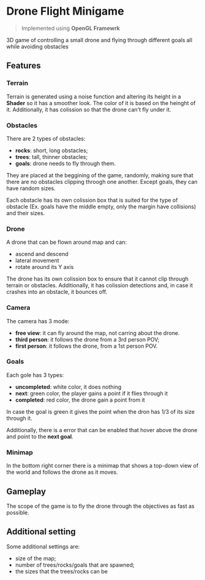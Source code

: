 # Drone Flight Minigame

> Implemented using **OpenGL Framewrk**

3D game of controlling a small drone and flying through different goals all while avoiding obstacles

## Features

### Terrain

Terrain is generated using a noise function and altering its height in a **Shader** so it has a smoother look. The color of it is based on the heinght of it. Additionally, it has colission so that the drone can't fly under it.

### Obstacles

There are 2 types of obstacles:
- **rocks**: short, long obstacles;
- **trees**: tall, thinner obstacles;
- **goals**: drone needs to fly through them.

They are placed at the beggining of the game, randomly, making sure that there are no obstacles clipping throogh one another. Except goals, they can have random sizes.

Each obstacle has its own colission box that is suited for the type of obstacle (Ex. goals have the middle empty, only the margin have collisions) and their sizes.

### Drone

A drone that can be flown around map and can:
- ascend and descend
- lateral movement
- rotate around its Y axis

The drone has its own colission box to ensure that it cannot clip through terrain or obstacles. Additionally, it has colission detections and, in case it crashes into an obstacle, it bounces off.

### Camera

The camera has 3 mode:
- **free view**: it can fly around the map, not carring about the drone.
- **third person**: it follows the drone from a 3rd person POV;
- **first person**: it follows the drone, from a 1st person POV.

### Goals

Each gole has 3 types:
- **uncompleted**: white color, it does nothing
- **next**: green color, the player gains a point if it flies through it
- **completed**: red color, the drone gain a point from it

In case the goal is green it gives the point when the dron has 1/3 of its size through it.

Additionally, there is a error that can be enabled that hover above the drone and point to the **next goal**.

### Minimap

In the bottom right corner there is a minimap that shows a top-down view of the world and follows the drone as it moves.


## Gameplay

The scope of the game is to fly the drone through the objectives as fast as possible.

## Additional setting

Some additional settings are:
- size of the map;
- number of trees/rocks/goals that are spawned;
- the sizes that the trees/rocks can be
